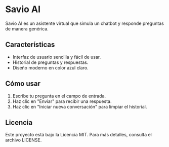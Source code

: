 # Savio AI

Savio AI es un asistente virtual que simula un chatbot y responde preguntas de manera genérica. 

## Características

- Interfaz de usuario sencilla y fácil de usar.
- Historial de preguntas y respuestas.
- Diseño moderno en color azul claro.

## Cómo usar

1. Escribe tu pregunta en el campo de entrada.
2. Haz clic en "Enviar" para recibir una respuesta.
3. Haz clic en "Iniciar nueva conversación" para limpiar el historial.

## Licencia

Este proyecto está bajo la Licencia MIT. Para más detalles, consulta el archivo LICENSE.
